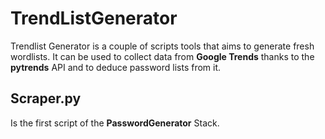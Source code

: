 # TrendListGenerator

Trendlist Generator is a couple of scripts tools that aims to generate fresh wordlists. It can be used to collect data from **Google Trends** thanks to the **pytrends** API and to deduce password lists from it. 

## Scraper.py

Is the first script of the **PasswordGenerator** Stack. 
